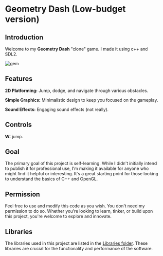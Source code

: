 # Geometry Dash (Low-budget version)

## Introduction
Welcome to my **Geometry Dash** "clone" game. 
I made it using c++ and SDL2.

![gem](Resources/gem.gif)

## Features
**2D Platforming:** Jump, dodge, and navigate through various obstacles.

**Simple Graphics:** Minimalistic design to keep you focused on the gameplay.

**Sound Effects:** Engaging sound effects (not really).

## Controls
**W:** jump.

## Goal

The primary goal of this project is self-learning. While I didn't initially intend to publish it for professional use, I'm making it available for anyone who might find it helpful or interesting. It's a great starting point for those looking to understand the basics of C++ and OpenGL.

## Permission

Feel free to use and modify this code as you wish. You don't need my permission to do so. Whether you're looking to learn, tinker, or build upon this project, you're welcome to explore and innovate.

## Libraries

The libraries used in this project are listed in the [Libraries folder](Libraries). These libraries are crucial for the functionality and performance of the software.
